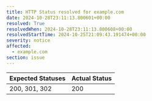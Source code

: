 ```yaml
---
title: HTTP Status resolved for example.com
date: 2024-10-28T23:11:13.800601+00:00
resolved: True
resolvedWhen: 2024-10-28T23:11:13.800608+00:00
resolvedStartTime: 2024-10-25T21:09:43.191474+00:00
severity: notice
affected:
  - example.com
section: issue
---
```


| Expected Statuses | Actual Status  |
|-------------------|----------------|
| 200, 301, 302 | 200 |
